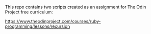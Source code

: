 This repo contains two scripts created as an assignment for The Odin Project free curriculum:

https://www.theodinproject.com/courses/ruby-programming/lessons/recursion
